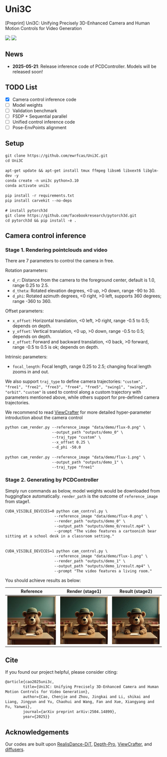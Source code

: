 # Uni3C
[Preprint] Uni3C: Unifying Precisely 3D-Enhanced Camera and Human Motion Controls for Video Generation

<a href='https://arxiv.org/abs/2504.14899'>
<img src='https://img.shields.io/badge/Arxiv-red'></a> 
<a href='https://ewrfcas.github.io/Uni3C/'>
<img src='https://img.shields.io/badge/Project-page-orange'></a> 

## News
- **2025-05-21**: Release inference code of PCDController. Models will be released soon!

## TODO List
- [x] Camera control inference code
- [ ] Model weights
- [ ] Validation benchmark
- [ ] FSDP + Sequential parallel
- [ ] Unified control inference code
- [ ] Pose-EnvPoints alignment

## Setup

```
git clone https://github.com/ewrfcas/Uni3C.git
cd Uni3C

apt-get update && apt-get install tmux ffmpeg libsm6 libxext6 libglm-dev -y
conda create -n uni3c python=3.10
conda activate uni3c

pip install -r requirements.txt
pip install carvekit --no-deps

# install pytorch3d
git clone https://github.com/facebookresearch/pytorch3d.git
cd pytorch3d && pip install -e .
```

## Camera control inference

### Stage 1. Rendering pointclouds and video

There are 7 parameters to control the camera in free.

Rotation parameters:
- `d_r`: Distance from the camera to the foreground center, default is 1.0, range 0.25 to 2.5.
- `d_theta`: Rotated elevation degrees, <0 up, >0 down, range -90 to 30.
- `d_phi`: Rotated azimuth degrees, <0 right, >0 left, supports 360 degrees; range -360 to 360.

Offset parameters:
- `x_offset`: Horizontal translation, <0 left, >0 right, range -0.5 to 0.5; depends on depth.
- `y_offset`: Vertical translation, <0 up, >0 down, range -0.5 to 0.5; depends on depth.
- `z_offset`: Forward and backward translation, <0 back, >0 forward, range -0.5 to 0.5 is ok; depends on depth.

Intrinsic parameters:
- `focal_length`: Focal length, range 0.25 to 2.5; changing focal length zooms in and out.

We also support `traj_type` to define camera trajectories: `"custom", "free1", "free2", "free3", "free4", "free5", "swing1", "swing2", "orbit"`.
`"custom"` is used to control along a custom trajectory with parameters mentioned above, while others support for pre-defined camera trajectories.


We recommend to read [ViewCrafter](https://github.com/Drexubery/ViewCrafter/blob/main/docs/gradio_tutorial.md) for more detailed hyper-parameter introduction about the camera control

```
python cam_render.py --reference_image "data/demo/flux-0.png" \
                     --output_path "outputs/demo_0" \
                     --traj_type "custom" \
                     --x_offset 0.25 \
                     --d_phi -50.0
                     
python cam_render.py --reference_image "data/demo/flux-1.png" \
                     --output_path "outputs/demo_1" \
                     --traj_type "free1"
```

### Stage 2. Generating by PCDController

Simply run commands as below, model weights would be downloaded from huggingface automatically. `render_path` is the outcome of `reference_image` from stage1. 

```
CUDA_VISIBLE_DEVICES=0 python cam_control.py \
                      --reference_image "data/demo/flux-0.png" \
                      --render_path "outputs/demo_0" \
                      --output_path "outputs/demo_0/result.mp4" \
                      --prompt "The video features a cartoonish bear sitting at a school desk in a classroom setting."
                      
                      
CUDA_VISIBLE_DEVICES=1 python cam_control.py \
                      --reference_image "data/demo/flux-1.png" \
                      --render_path "outputs/demo_1" \
                      --output_path "outputs/demo_1/result.mp4" \
                      --prompt "The video features a living room."
```

You should achieve results as below:

| Reference                                     | Render (stage1)                         | Result (stage2)                         |
|-----------------------------------------------|-----------------------------------------|-----------------------------------------|
| ![Reference IMG](./data/assets/reference.jpg) | ![Render GIF](./data/assets/render.gif) | ![Result GIF](./data/assets/result.gif) |

## Cite
If you found our project helpful, please consider citing:

```
@article{cao2025uni3c,
        title={Uni3C: Unifying Precisely 3D-Enhanced Camera and Human Motion Controls for Video Generation},
        author={Cao, Chenjie and Zhou, Jingkai and Li, shikai and Liang, Jingyun and Yu, Chaohui and Wang, Fan and Xue, Xiangyang and Fu, Yanwei},
        journal={arXiv preprint arXiv:2504.14899},
        year={2025}}
```

## Acknowledgements
Our codes are built upon [RealisDance-DiT](https://github.com/damo-cv/RealisDance), [Depth-Pro](https://github.com/apple/ml-depth-pro), [ViewCrafter](https://github.com/Drexubery/ViewCrafter), and [diffusers](https://github.com/huggingface/diffusers).
